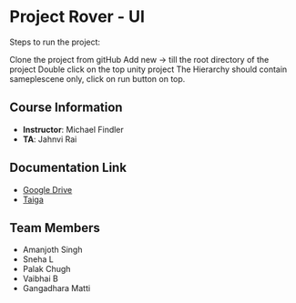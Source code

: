 # Project Rover - UI

Steps to run the project:

Clone the project from gitHub
Add new -> till the root directory of the project
Double click on the top unity project
The Hierarchy should contain sameplescene only, click on run button on top.

## Course Information
- **Instructor**: Michael Findler
- **TA**: Jahnvi Rai

## Documentation Link
- [Google Drive](https://drive.google.com/drive/u/1/folders/179mMU8yw6jKtETn6Q0-5lH5IkhCP958J)
- [Taiga](https://tree.taiga.io/project/gmatti1-ser574roverprojectui/timeline)

## Team Members
- Amanjoth Singh
- Sneha L
- Palak Chugh
- Vaibhai B
- Gangadhara Matti
